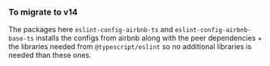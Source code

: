 ### To migrate to v14

The packages here `eslint-config-airbnb-ts` and `eslint-config-airbnb-base-ts` installs the configs from airbnb along with the peer dependencies + the libraries needed from `@typescript/eslint` so no additional libraries is needed than these ones.
